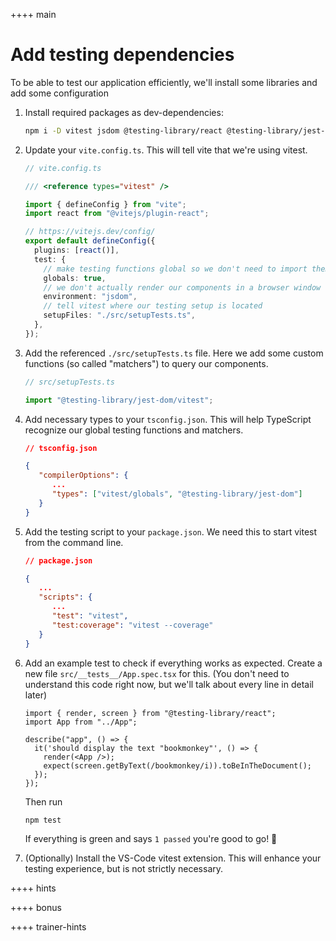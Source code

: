 ++++ main

# Add testing dependencies

To be able to test our application efficiently, we'll install some libraries and add some configuration

1. Install required packages as dev-dependencies:

   ```bash
   npm i -D vitest jsdom @testing-library/react @testing-library/jest-dom
   ```

1. Update your `vite.config.ts`. This will tell vite that we're using vitest.

   ```ts
   // vite.config.ts

   /// <reference types="vitest" />

   import { defineConfig } from "vite";
   import react from "@vitejs/plugin-react";

   // https://vitejs.dev/config/
   export default defineConfig({
     plugins: [react()],
     test: {
       // make testing functions global so we don't need to import them in every test-file
       globals: true,
       // we don't actually render our components in a browser window (this would be way too slow), instead we'll use jsdom
       environment: "jsdom",
       // tell vitest where our testing setup is located
       setupFiles: "./src/setupTests.ts",
     },
   });
   ```

1. Add the referenced `./src/setupTests.ts` file. Here we add some custom functions (so called "matchers") to query our components.

   ```ts
   // src/setupTests.ts

   import "@testing-library/jest-dom/vitest";
   ```

1. Add necessary types to your `tsconfig.json`. This will help TypeScript recognize our global testing functions and matchers.

   ```json
   // tsconfig.json

   {
      "compilerOptions": {
         ...
         "types": ["vitest/globals", "@testing-library/jest-dom"]
      }
   }
   ```

1. Add the testing script to your `package.json`. We need this to start vitest from the command line.

   ```json
   // package.json

   {
      ...
      "scripts": {
         ...
         "test": "vitest",
         "test:coverage": "vitest --coverage"
      }
   }
   ```

1. Add an example test to check if everything works as expected. Create a new file `src/__tests__/App.spec.tsx` for this. (You don't need to understand this code right now, but we'll talk about every line in detail later)

   ```tsx
   import { render, screen } from "@testing-library/react";
   import App from "../App";

   describe("app", () => {
     it('should display the text "bookmonkey"', () => {
       render(<App />);
       expect(screen.getByText(/bookmonkey/i)).toBeInTheDocument();
     });
   });
   ```

   Then run

   ```bash
   npm test
   ```

   If everything is green and says `1 passed` you're good to go! 🎉

1. (Optionally) Install the VS-Code vitest extension. This will enhance your testing experience, but is not strictly necessary.

++++ hints

++++ bonus

++++ trainer-hints
